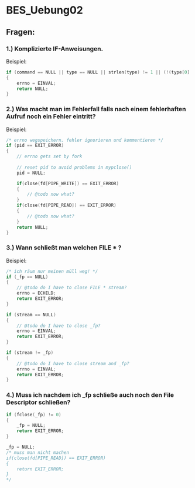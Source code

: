# BES_Uebung02

## Fragen:

### 1.) Komplizierte IF-Anweisungen.
Beispiel:
```C
if (command == NULL || type == NULL || strlen(type) != 1 || (!(type[0] == 'w' || type[0] == 'r')))
{
	errno = EINVAL;
	return NULL;
}
```

### 2.) Was macht man im Fehlerfall falls nach einem fehlerhaften Aufruf noch ein Fehler eintritt?
Beispiel:
```C
/* errno wegspeichern. fehler ignorieren und kommentieren */
if (pid == EXIT_ERROR)
{
	// errno gets set by fork
	
	// reset pid to avoid problems in mypclose()
	pid = NULL;

	if(close(fd[PIPE_WRITE]) == EXIT_ERROR)
	{
		// @todo now what?
	}
	if(close(fd[PIPE_READ]) == EXIT_ERROR)
	{
		// @todo now what?
	}
	return NULL;
}
```

### 3.) Wann schließt man welchen FILE * ?
Beispiel:
```C
/* ich räum nur meinen müll weg! */
if (_fp == NULL)
{
	// @todo do I have to close FILE * stream?
	errno = ECHILD;
	return EXIT_ERROR;
}

if (stream == NULL)
{
	// @todo do I have to close _fp?
	errno = EINVAL;
	return EXIT_ERROR;
}

if (stream != _fp)
{
	// @todo do I have to close stream and _fp?
	errno = EINVAL;
	return EXIT_ERROR;
}
```

### 4.) Muss ich nachdem ich _fp schließe auch noch den File Descriptor schließen?
```C
if (fclose(_fp) != 0)
{
	_fp = NULL;
    return EXIT_ERROR;
}

_fp = NULL;
/* muss man nicht machen
if(close(fd[PIPE_READ]) == EXIT_ERROR)
{
	return EXIT_ERROR;
}
*/
```
